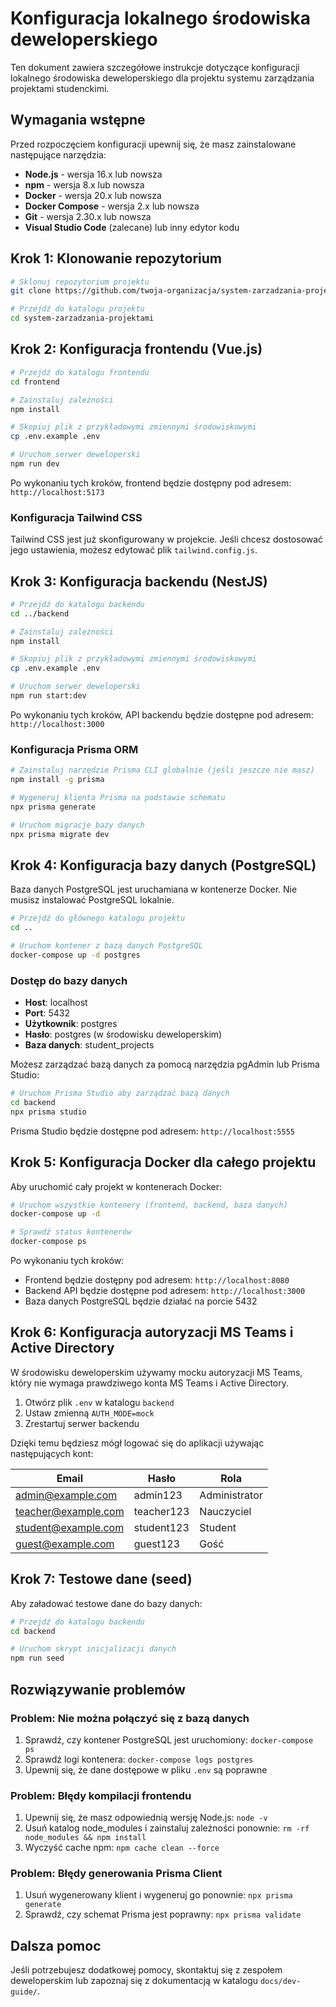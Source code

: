 # Konfiguracja lokalnego środowiska deweloperskiego

Ten dokument zawiera szczegółowe instrukcje dotyczące konfiguracji lokalnego środowiska deweloperskiego dla projektu systemu zarządzania projektami studenckimi.

## Wymagania wstępne

Przed rozpoczęciem konfiguracji upewnij się, że masz zainstalowane następujące narzędzia:

- **Node.js** - wersja 16.x lub nowsza
- **npm** - wersja 8.x lub nowsza
- **Docker** - wersja 20.x lub nowsza
- **Docker Compose** - wersja 2.x lub nowsza
- **Git** - wersja 2.30.x lub nowsza
- **Visual Studio Code** (zalecane) lub inny edytor kodu

## Krok 1: Klonowanie repozytorium

```bash
# Sklonuj repozytorium projektu
git clone https://github.com/twoja-organizacja/system-zarzadzania-projektami.git

# Przejdź do katalogu projektu
cd system-zarzadzania-projektami
```

## Krok 2: Konfiguracja frontendu (Vue.js)

```bash
# Przejdź do katalogu frontendu
cd frontend

# Zainstaluj zależności
npm install

# Skopiuj plik z przykładowymi zmiennymi środowiskowymi
cp .env.example .env

# Uruchom serwer deweloperski
npm run dev
```

Po wykonaniu tych kroków, frontend będzie dostępny pod adresem: `http://localhost:5173`

### Konfiguracja Tailwind CSS

Tailwind CSS jest już skonfigurowany w projekcie. Jeśli chcesz dostosować jego ustawienia, możesz edytować plik `tailwind.config.js`.

## Krok 3: Konfiguracja backendu (NestJS)

```bash
# Przejdź do katalogu backendu
cd ../backend

# Zainstaluj zależności
npm install

# Skopiuj plik z przykładowymi zmiennymi środowiskowymi
cp .env.example .env

# Uruchom serwer deweloperski
npm run start:dev
```

Po wykonaniu tych kroków, API backendu będzie dostępne pod adresem: `http://localhost:3000`

### Konfiguracja Prisma ORM

```bash
# Zainstaluj narzędzie Prisma CLI globalnie (jeśli jeszcze nie masz)
npm install -g prisma

# Wygeneruj klienta Prisma na podstawie schematu
npx prisma generate

# Uruchom migracje bazy danych
npx prisma migrate dev
```

## Krok 4: Konfiguracja bazy danych (PostgreSQL)

Baza danych PostgreSQL jest uruchamiana w kontenerze Docker. Nie musisz instalować PostgreSQL lokalnie.

```bash
# Przejdź do głównego katalogu projektu
cd ..

# Uruchom kontener z bazą danych PostgreSQL
docker-compose up -d postgres
```

### Dostęp do bazy danych

- **Host**: localhost
- **Port**: 5432
- **Użytkownik**: postgres
- **Hasło**: postgres (w środowisku deweloperskim)
- **Baza danych**: student_projects

Możesz zarządzać bazą danych za pomocą narzędzia pgAdmin lub Prisma Studio:

```bash
# Uruchom Prisma Studio aby zarządzać bazą danych
cd backend
npx prisma studio
```

Prisma Studio będzie dostępne pod adresem: `http://localhost:5555`

## Krok 5: Konfiguracja Docker dla całego projektu

Aby uruchomić cały projekt w kontenerach Docker:

```bash
# Uruchom wszystkie kontenery (frontend, backend, baza danych)
docker-compose up -d

# Sprawdź status kontenerów
docker-compose ps
```

Po wykonaniu tych kroków:
- Frontend będzie dostępny pod adresem: `http://localhost:8080`
- Backend API będzie dostępne pod adresem: `http://localhost:3000`
- Baza danych PostgreSQL będzie działać na porcie 5432

## Krok 6: Konfiguracja autoryzacji MS Teams i Active Directory

W środowisku deweloperskim używamy mocku autoryzacji MS Teams, który nie wymaga prawdziwego konta MS Teams i Active Directory.

1. Otwórz plik `.env` w katalogu `backend`
2. Ustaw zmienną `AUTH_MODE=mock`
3. Zrestartuj serwer backendu

Dzięki temu będziesz mógł logować się do aplikacji używając następujących kont:

| Email | Hasło | Rola |
|-------|-------|------|
| admin@example.com | admin123 | Administrator |
| teacher@example.com | teacher123 | Nauczyciel |
| student@example.com | student123 | Student |
| guest@example.com | guest123 | Gość |

## Krok 7: Testowe dane (seed)

Aby załadować testowe dane do bazy danych:

```bash
# Przejdź do katalogu backendu
cd backend

# Uruchom skrypt inicjalizacji danych
npm run seed
```

## Rozwiązywanie problemów

### Problem: Nie można połączyć się z bazą danych

1. Sprawdź, czy kontener PostgreSQL jest uruchomiony: `docker-compose ps`
2. Sprawdź logi kontenera: `docker-compose logs postgres`
3. Upewnij się, że dane dostępowe w pliku `.env` są poprawne

### Problem: Błędy kompilacji frontendu

1. Upewnij się, że masz odpowiednią wersję Node.js: `node -v`
2. Usuń katalog node_modules i zainstaluj zależności ponownie: `rm -rf node_modules && npm install`
3. Wyczyść cache npm: `npm cache clean --force`

### Problem: Błędy generowania Prisma Client

1. Usuń wygenerowany klient i wygeneruj go ponownie: `npx prisma generate`
2. Sprawdź, czy schemat Prisma jest poprawny: `npx prisma validate`

## Dalsza pomoc

Jeśli potrzebujesz dodatkowej pomocy, skontaktuj się z zespołem deweloperskim lub zapoznaj się z dokumentacją w katalogu `docs/dev-guide/`.
